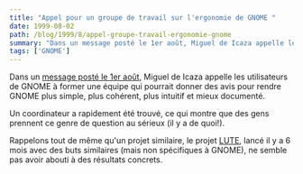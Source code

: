 ```yaml
---
title: "Appel pour un groupe de travail sur l'ergonomie de GNOME "
date: 1999-08-02
path: /blog/1999/8/appel-groupe-travail-ergonomie-gnome
summary: "Dans un message posté le 1er août, Miguel de Icaza appelle les utilisateurs de GNOME à former une équipe qui pourrait donner des avis pour rendre GNOME plus simple, plus cohérent, plus intuitif et mieux documenté."
tags: ['GNOME']
---
```


<P>Dans un <A HREF="http://www.linux-center.org/articles/9908/gnome-crit.txt">message
posté le 1er août</A>, Miguel de Icaza appelle les utilisateurs de GNOME
à former une équipe qui pourrait donner des avis pour rendre GNOME plus
simple, plus cohérent, plus intuitif et mieux documenté.</P>

<P>Un coordinateur a rapidement été trouvé, ce qui montre que des gens
prennent ce genre de question au sérieux (il y a de quoi!).</P>

<P>Rappelons tout de même qu'un projet similaire, le projet <A HREF="http://lute.andover.net/faq.html">LUTE</A>, lancé il y a 6 mois
avec des buts similaires (mais non spécifiques à GNOME), ne semble pas
avoir abouti à des résultats concrets.</P>



